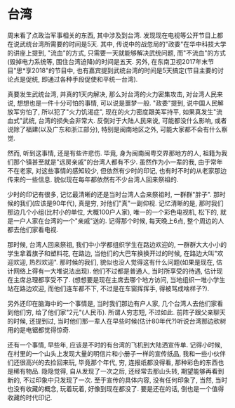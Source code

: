 # 台湾

周末看了点政治军事相关的东西, 其中涉及到台湾. 发现现在电视等公开节目上都在说武统台湾所需要的时间是5天. 其中, 传说中的战忽局的"政委"在华中科技大学的讲座上提到, "流血"的方式, 只需要一天就能够解决武统问题, 而"不流血"的方式(毁掉电力系统等, 围住台湾迫降)的时间是五天. 另外, 在东南卫视2017年末节目"思*享2018"的节目中, 也有嘉宾提到武统台湾的时间是5天搞定(节目主要的讨论点是促统, 即通过各种手段促使和平统一台湾).

真要发生武统台湾, 并真的1天内解决, 那么对台湾的火力密集攻击, 对台湾人民来说, 想想也是一件十分可怕的事情, 可以说是噩梦一般. "政委"提到, 说中国人民解放军穷怕了, 所以犯了"火力饥渴症", 现在的火力密度跟美军持平, 如果真发生"流血式"武统, 台湾的损失会非常大. 反倒对于大陆人民来说, 可能都没什么影响, 或者说除了福建(以及广东和浙江部分), 特别是闽南地区之外, 可能大家都不会有什么察觉.

然而, 听到这事情, 还是有些许悲伤. 毕竟, 身为闽南闽粤交界那地方的人, 祖籍为我们那个镇甚至就是"远房亲戚"的台湾人都有不少. 虽然作为小一辈的我, 由于常年不在老家, 对这些事情的感知较少, 但依然有少时的印记, 也有时不时的从老家那边传来的一些信息. 貌似现在每年都依然有不少台湾人回来祭祖的.

少时的印记有很多, 记忆最清晰的还是当时台湾人会来祭祖时, 一群群"胖子". 那时候的我们(应该是90年代), 真是穷, 对他们"真"一副仰视. 记忆清晰的是, 那时我们那边几个小组(比村小的单位, 大概100户人家), 唯一的一个彩色电视机, 松下的, 就是一户人家在台湾的一个"亲戚"送的. 记得那个时候, 每天晚上6点, 整个周边的人都去他们家看电视.

那时候, 台湾人回来祭祖, 我们中小学都组织学生在路边欢迎的, 一群群大大小小的学生拿着旗子和塑料花, 在路边, 当他们的大巴车换换开过的时候, 在路边大叫"欢迎欢迎, 热烈欢迎". 那时候的我们, 貌似也没人觉得这有什么问题(如果是现在, 估计网络上得有一大堆说法出现). 他们不过都是普通人, 当时所享受的待遇, 估计现在主席总理都享受不了. (想想要是现在主席去哪个地方访问, 当地组织一堆小学生站在路边欢迎, 而他们连车都不下, 不过是在车窗挥挥手, 得被骂成啥样子?).

另外还印在脑海中的一个事情是, 当时我们那边有户人家, 几个台湾人去他们家看到他们穷, 给了他们家"2元"(人民币). 所谓人穷志短, 不过如此. 前阵子跟父亲聊天的时候, 还提到过, 当时他们那一辈人在早些时候(估计80年代?)听说台湾那边砍树用的是电锯都觉得惊奇.

还有一个事情, 早些年, 应该是不时的有台湾的飞机到大陆洒宣传单. 记得小时候, 在村里的一个山头上发现大量的明信片和小册子一样的宣传纸品, 我和一些小伙伴们还很高兴的去捡回来玩, 毕竟那个年代, 穷, 连报纸都没得看, 那种彩色的东西也是稀有物品. 隐隐觉得, 自从发现了一次之后, 还经常去那山头转, 期望能够再看到新的, 不过印象中只发现了一次. 至于宣传的具体内容, 没有任何印象了, 当然, 当时也没有收藏的概念, 玩着玩着, 好像到现在都没了. 要是还在的话, 倒也是一个值得收藏的时代印记.
